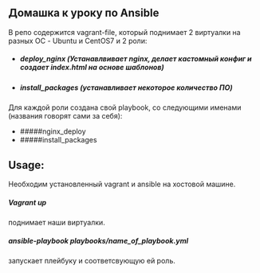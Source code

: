 ## Домашка к уроку по Ansible

В репо содержится vagrant-file, который поднимает 2 виртуалки на разных ОС - Ubuntu и CentOS7 и 2 роли:
+ ##### deploy_nginx (Устанавлвивает nginx, делает кастомный конфиг и создает index.html на основе шаблонов)
+ ##### install_packages (устанавливает некоторое количество ПО)

Для каждой роли создана свой playbook, со следующими именами (названия говорят сами за себя):
+ #####nginx_deploy
+ #####install_packages

## Usage:

Необходим установленный vagrant и ansible на хостовой машине.
##### Vagrant up
поднимает наши виртуалки.

##### ansible-playbook  playbooks/name_of_playbook.yml
запускает плейбуку и соответсвующую ей роль.


